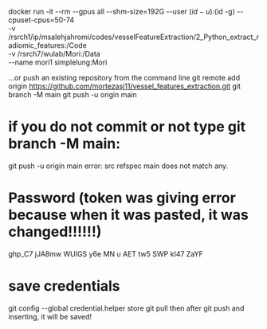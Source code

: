 


docker run -it --rm --gpus all --shm-size=192G --user $(id -u):$(id -g) --cpuset-cpus=50-74 \
-v /rsrch1/ip/msalehjahromi/codes/vesselFeatureExtraction/2_Python_extract_radiomic_features:/Code \
-v /rsrch7/wulab/Mori:/Data \
--name mori1 simplelung:Mori



…or push an existing repository from the command line
git remote add origin https://github.com/mortezasj11/vessel_features_extraction.git
git branch -M main
git push -u origin main


# if you do not commit or not type git branch -M main:
git push -u origin main
error: src refspec main does not match any.

# Password (token was giving error because when it was pasted, it was changed!!!!!!)

ghp_C7   jJA8mw  WUIGS  y6e  MN  u  AET  tw5  SWP  kI47  ZaYF

# save credentials 
git config --global credential.helper store
git pull
then after git push and inserting, it will be saved!
